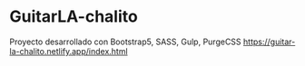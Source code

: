 # GuitarLA-chalito
Proyecto desarrollado con Bootstrap5, SASS, Gulp, PurgeCSS
https://guitar-la-chalito.netlify.app/index.html
